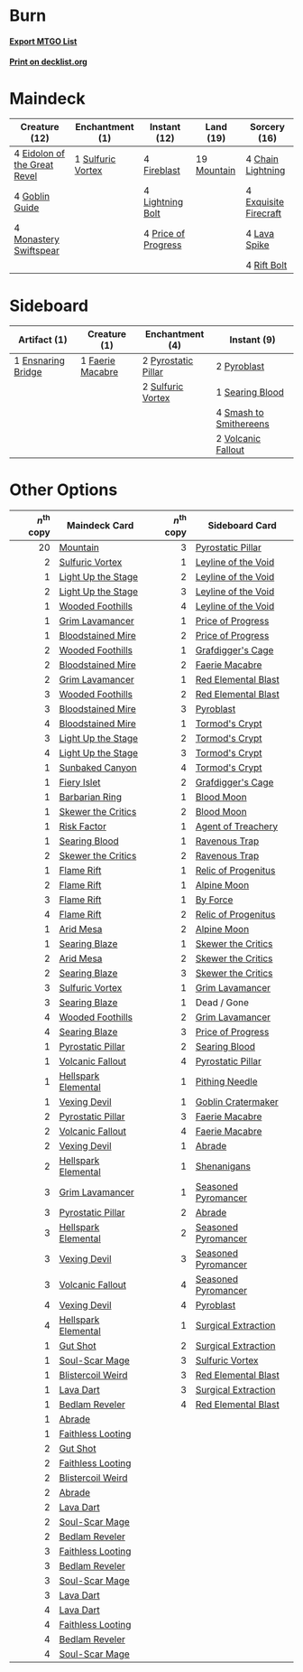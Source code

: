 # Burn

#### [Export MTGO List](../collection/Burn/Burn.txt)
#### [Print on decklist.org](http://decklist.org/?deckmain=4%09Chain%20Lightning%0A4%09Eidolon%20of%20the%20Great%20Revel%0A4%09Exquisite%20Firecraft%0A4%09Fireblast%0A4%09Goblin%20Guide%0A4%09Lava%20Spike%0A4%09Lightning%20Bolt%0A4%09Monastery%20Swiftspear%0A19%09Mountain%0A4%09Price%20of%20Progress%0A4%09Rift%20Bolt%0A1%09Sulfuric%20Vortex&deckside=1%09Ensnaring%20Bridge%0A1%09Faerie%20Macabre%0A2%09Pyroblast%0A2%09Pyrostatic%20Pillar%0A1%09Searing%20Blood%0A4%09Smash%20to%20Smithereens%0A2%09Sulfuric%20Vortex%0A2%09Volcanic%20Fallout)
# Maindeck

|                                             Creature (12)                                             |                                      Enchantment (1)                                       |                                         Instant (12)                                         |                                      Land (19)                                       |                                          Sorcery (16)                                          |
|-------------------------------------------------------------------------------------------------------|--------------------------------------------------------------------------------------------|----------------------------------------------------------------------------------------------|--------------------------------------------------------------------------------------|------------------------------------------------------------------------------------------------|
|4 [Eidolon of the Great Revel](http://gatherer.wizards.com/Pages/Card/Details.aspx?multiverseid=442117)|1 [Sulfuric Vortex](http://gatherer.wizards.com/Pages/Card/Details.aspx?multiverseid=382379)|4 [Fireblast](http://gatherer.wizards.com/Pages/Card/Details.aspx?multiverseid=189239)        |19 [Mountain](http://gatherer.wizards.com/Pages/Card/Details.aspx?multiverseid=439859)|4 [Chain Lightning](http://gatherer.wizards.com/Pages/Card/Details.aspx?multiverseid=446139)    |
|4 [Goblin Guide](http://gatherer.wizards.com/Pages/Card/Details.aspx?multiverseid=425921)              |                                                                                            |4 [Lightning Bolt](http://gatherer.wizards.com/Pages/Card/Details.aspx?multiverseid=806)      |                                                                                      |4 [Exquisite Firecraft](http://gatherer.wizards.com/Pages/Card/Details.aspx?multiverseid=398513)|
|4 [Monastery Swiftspear](http://gatherer.wizards.com/Pages/Card/Details.aspx?multiverseid=438706)      |                                                                                            |4 [Price of Progress](http://gatherer.wizards.com/Pages/Card/Details.aspx?multiverseid=413683)|                                                                                      |4 [Lava Spike](http://gatherer.wizards.com/Pages/Card/Details.aspx?multiverseid=79084)          |
|                                                                                                       |                                                                                            |                                                                                              |                                                                                      |4 [Rift Bolt](http://gatherer.wizards.com/Pages/Card/Details.aspx?multiverseid=426589)          |


# Sideboard

|                                        Artifact (1)                                        |                                       Creature (1)                                        |                                       Enchantment (4)                                       |                                           Instant (9)                                           |
|--------------------------------------------------------------------------------------------|-------------------------------------------------------------------------------------------|---------------------------------------------------------------------------------------------|-------------------------------------------------------------------------------------------------|
|1 [Ensnaring Bridge](http://gatherer.wizards.com/Pages/Card/Details.aspx?multiverseid=15866)|1 [Faerie Macabre](http://gatherer.wizards.com/Pages/Card/Details.aspx?multiverseid=201822)|2 [Pyrostatic Pillar](http://gatherer.wizards.com/Pages/Card/Details.aspx?multiverseid=44290)|2 [Pyroblast](http://gatherer.wizards.com/Pages/Card/Details.aspx?multiverseid=4083)             |
|                                                                                            |                                                                                           |2 [Sulfuric Vortex](http://gatherer.wizards.com/Pages/Card/Details.aspx?multiverseid=382379) |1 [Searing Blood](http://gatherer.wizards.com/Pages/Card/Details.aspx?multiverseid=378483)       |
|                                                                                            |                                                                                           |                                                                                             |4 [Smash to Smithereens](http://gatherer.wizards.com/Pages/Card/Details.aspx?multiverseid=397795)|
|                                                                                            |                                                                                           |                                                                                             |2 [Volcanic Fallout](http://gatherer.wizards.com/Pages/Card/Details.aspx?multiverseid=220512)    |


# Other Options

|*n*<sup>th</sup> copy|                                        Maindeck Card                                         |*n*<sup>th</sup> copy|                                        Sideboard Card                                        |
|--------------------:|----------------------------------------------------------------------------------------------|--------------------:|----------------------------------------------------------------------------------------------|
|                   20|[Mountain](http://gatherer.wizards.com/Pages/Card/Details.aspx?multiverseid=439859)           |                    3|[Pyrostatic Pillar](http://gatherer.wizards.com/Pages/Card/Details.aspx?multiverseid=44290)   |
|                    2|[Sulfuric Vortex](http://gatherer.wizards.com/Pages/Card/Details.aspx?multiverseid=382379)    |                    1|[Leyline of the Void](http://gatherer.wizards.com/Pages/Card/Details.aspx?multiverseid=107682)|
|                    1|[Light Up the Stage](http://gatherer.wizards.com/Pages/Card/Details.aspx?multiverseid=457251) |                    2|[Leyline of the Void](http://gatherer.wizards.com/Pages/Card/Details.aspx?multiverseid=107682)|
|                    2|[Light Up the Stage](http://gatherer.wizards.com/Pages/Card/Details.aspx?multiverseid=457251) |                    3|[Leyline of the Void](http://gatherer.wizards.com/Pages/Card/Details.aspx?multiverseid=107682)|
|                    1|[Wooded Foothills](http://gatherer.wizards.com/Pages/Card/Details.aspx?multiverseid=405116)   |                    4|[Leyline of the Void](http://gatherer.wizards.com/Pages/Card/Details.aspx?multiverseid=107682)|
|                    1|[Grim Lavamancer](http://gatherer.wizards.com/Pages/Card/Details.aspx?multiverseid=430589)    |                    1|[Price of Progress](http://gatherer.wizards.com/Pages/Card/Details.aspx?multiverseid=413683)  |
|                    1|[Bloodstained Mire](http://gatherer.wizards.com/Pages/Card/Details.aspx?multiverseid=405094)  |                    2|[Price of Progress](http://gatherer.wizards.com/Pages/Card/Details.aspx?multiverseid=413683)  |
|                    2|[Wooded Foothills](http://gatherer.wizards.com/Pages/Card/Details.aspx?multiverseid=405116)   |                    1|[Grafdigger's Cage](http://gatherer.wizards.com/Pages/Card/Details.aspx?multiverseid=278452)  |
|                    2|[Bloodstained Mire](http://gatherer.wizards.com/Pages/Card/Details.aspx?multiverseid=405094)  |                    2|[Faerie Macabre](http://gatherer.wizards.com/Pages/Card/Details.aspx?multiverseid=201822)     |
|                    2|[Grim Lavamancer](http://gatherer.wizards.com/Pages/Card/Details.aspx?multiverseid=430589)    |                    1|[Red Elemental Blast](http://gatherer.wizards.com/Pages/Card/Details.aspx?multiverseid=814)   |
|                    3|[Wooded Foothills](http://gatherer.wizards.com/Pages/Card/Details.aspx?multiverseid=405116)   |                    2|[Red Elemental Blast](http://gatherer.wizards.com/Pages/Card/Details.aspx?multiverseid=814)   |
|                    3|[Bloodstained Mire](http://gatherer.wizards.com/Pages/Card/Details.aspx?multiverseid=405094)  |                    3|[Pyroblast](http://gatherer.wizards.com/Pages/Card/Details.aspx?multiverseid=4083)            |
|                    4|[Bloodstained Mire](http://gatherer.wizards.com/Pages/Card/Details.aspx?multiverseid=405094)  |                    1|[Tormod's Crypt](http://gatherer.wizards.com/Pages/Card/Details.aspx?multiverseid=389723)     |
|                    3|[Light Up the Stage](http://gatherer.wizards.com/Pages/Card/Details.aspx?multiverseid=457251) |                    2|[Tormod's Crypt](http://gatherer.wizards.com/Pages/Card/Details.aspx?multiverseid=389723)     |
|                    4|[Light Up the Stage](http://gatherer.wizards.com/Pages/Card/Details.aspx?multiverseid=457251) |                    3|[Tormod's Crypt](http://gatherer.wizards.com/Pages/Card/Details.aspx?multiverseid=389723)     |
|                    1|[Sunbaked Canyon](http://gatherer.wizards.com/Pages/Card/Details.aspx?multiverseid=464196)    |                    4|[Tormod's Crypt](http://gatherer.wizards.com/Pages/Card/Details.aspx?multiverseid=389723)     |
|                    1|[Fiery Islet](http://gatherer.wizards.com/Pages/Card/Details.aspx?multiverseid=464187)        |                    2|[Grafdigger's Cage](http://gatherer.wizards.com/Pages/Card/Details.aspx?multiverseid=278452)  |
|                    1|[Barbarian Ring](http://gatherer.wizards.com/Pages/Card/Details.aspx?multiverseid=29906)      |                    1|[Blood Moon](http://gatherer.wizards.com/Pages/Card/Details.aspx?multiverseid=45386)          |
|                    1|[Skewer the Critics](http://gatherer.wizards.com/Pages/Card/Details.aspx?multiverseid=457259) |                    2|[Blood Moon](http://gatherer.wizards.com/Pages/Card/Details.aspx?multiverseid=45386)          |
|                    1|[Risk Factor](http://gatherer.wizards.com/Pages/Card/Details.aspx?multiverseid=452863)        |                    1|[Agent of Treachery](http://gatherer.wizards.com/Pages/Card/Details.aspx?multiverseid=466797) |
|                    1|[Searing Blood](http://gatherer.wizards.com/Pages/Card/Details.aspx?multiverseid=378483)      |                    1|[Ravenous Trap](http://gatherer.wizards.com/Pages/Card/Details.aspx?multiverseid=197537)      |
|                    2|[Skewer the Critics](http://gatherer.wizards.com/Pages/Card/Details.aspx?multiverseid=457259) |                    2|[Ravenous Trap](http://gatherer.wizards.com/Pages/Card/Details.aspx?multiverseid=197537)      |
|                    1|[Flame Rift](http://gatherer.wizards.com/Pages/Card/Details.aspx?multiverseid=22290)          |                    1|[Relic of Progenitus](http://gatherer.wizards.com/Pages/Card/Details.aspx?multiverseid=174824)|
|                    2|[Flame Rift](http://gatherer.wizards.com/Pages/Card/Details.aspx?multiverseid=22290)          |                    1|[Alpine Moon](http://gatherer.wizards.com/Pages/Card/Details.aspx?multiverseid=447264)        |
|                    3|[Flame Rift](http://gatherer.wizards.com/Pages/Card/Details.aspx?multiverseid=22290)          |                    1|[By Force](http://gatherer.wizards.com/Pages/Card/Details.aspx?multiverseid=426825)           |
|                    4|[Flame Rift](http://gatherer.wizards.com/Pages/Card/Details.aspx?multiverseid=22290)          |                    2|[Relic of Progenitus](http://gatherer.wizards.com/Pages/Card/Details.aspx?multiverseid=174824)|
|                    1|[Arid Mesa](http://gatherer.wizards.com/Pages/Card/Details.aspx?multiverseid=405092)          |                    2|[Alpine Moon](http://gatherer.wizards.com/Pages/Card/Details.aspx?multiverseid=447264)        |
|                    1|[Searing Blaze](http://gatherer.wizards.com/Pages/Card/Details.aspx?multiverseid=270873)      |                    1|[Skewer the Critics](http://gatherer.wizards.com/Pages/Card/Details.aspx?multiverseid=457259) |
|                    2|[Arid Mesa](http://gatherer.wizards.com/Pages/Card/Details.aspx?multiverseid=405092)          |                    2|[Skewer the Critics](http://gatherer.wizards.com/Pages/Card/Details.aspx?multiverseid=457259) |
|                    2|[Searing Blaze](http://gatherer.wizards.com/Pages/Card/Details.aspx?multiverseid=270873)      |                    3|[Skewer the Critics](http://gatherer.wizards.com/Pages/Card/Details.aspx?multiverseid=457259) |
|                    3|[Sulfuric Vortex](http://gatherer.wizards.com/Pages/Card/Details.aspx?multiverseid=382379)    |                    1|[Grim Lavamancer](http://gatherer.wizards.com/Pages/Card/Details.aspx?multiverseid=430589)    |
|                    3|[Searing Blaze](http://gatherer.wizards.com/Pages/Card/Details.aspx?multiverseid=270873)      |                    1|Dead / Gone                                                                                   |
|                    4|[Wooded Foothills](http://gatherer.wizards.com/Pages/Card/Details.aspx?multiverseid=405116)   |                    2|[Grim Lavamancer](http://gatherer.wizards.com/Pages/Card/Details.aspx?multiverseid=430589)    |
|                    4|[Searing Blaze](http://gatherer.wizards.com/Pages/Card/Details.aspx?multiverseid=270873)      |                    3|[Price of Progress](http://gatherer.wizards.com/Pages/Card/Details.aspx?multiverseid=413683)  |
|                    1|[Pyrostatic Pillar](http://gatherer.wizards.com/Pages/Card/Details.aspx?multiverseid=44290)   |                    2|[Searing Blood](http://gatherer.wizards.com/Pages/Card/Details.aspx?multiverseid=378483)      |
|                    1|[Volcanic Fallout](http://gatherer.wizards.com/Pages/Card/Details.aspx?multiverseid=220512)   |                    4|[Pyrostatic Pillar](http://gatherer.wizards.com/Pages/Card/Details.aspx?multiverseid=44290)   |
|                    1|[Hellspark Elemental](http://gatherer.wizards.com/Pages/Card/Details.aspx?multiverseid=174799)|                    1|[Pithing Needle](http://gatherer.wizards.com/Pages/Card/Details.aspx?multiverseid=129526)     |
|                    1|[Vexing Devil](http://gatherer.wizards.com/Pages/Card/Details.aspx?multiverseid=278257)       |                    1|[Goblin Cratermaker](http://gatherer.wizards.com/Pages/Card/Details.aspx?multiverseid=452853) |
|                    2|[Pyrostatic Pillar](http://gatherer.wizards.com/Pages/Card/Details.aspx?multiverseid=44290)   |                    3|[Faerie Macabre](http://gatherer.wizards.com/Pages/Card/Details.aspx?multiverseid=201822)     |
|                    2|[Volcanic Fallout](http://gatherer.wizards.com/Pages/Card/Details.aspx?multiverseid=220512)   |                    4|[Faerie Macabre](http://gatherer.wizards.com/Pages/Card/Details.aspx?multiverseid=201822)     |
|                    2|[Vexing Devil](http://gatherer.wizards.com/Pages/Card/Details.aspx?multiverseid=278257)       |                    1|[Abrade](http://gatherer.wizards.com/Pages/Card/Details.aspx?multiverseid=430772)             |
|                    2|[Hellspark Elemental](http://gatherer.wizards.com/Pages/Card/Details.aspx?multiverseid=174799)|                    1|[Shenanigans](http://gatherer.wizards.com/Pages/Card/Details.aspx?multiverseid=464095)        |
|                    3|[Grim Lavamancer](http://gatherer.wizards.com/Pages/Card/Details.aspx?multiverseid=430589)    |                    1|[Seasoned Pyromancer](http://gatherer.wizards.com/Pages/Card/Details.aspx?multiverseid=464094)|
|                    3|[Pyrostatic Pillar](http://gatherer.wizards.com/Pages/Card/Details.aspx?multiverseid=44290)   |                    2|[Abrade](http://gatherer.wizards.com/Pages/Card/Details.aspx?multiverseid=430772)             |
|                    3|[Hellspark Elemental](http://gatherer.wizards.com/Pages/Card/Details.aspx?multiverseid=174799)|                    2|[Seasoned Pyromancer](http://gatherer.wizards.com/Pages/Card/Details.aspx?multiverseid=464094)|
|                    3|[Vexing Devil](http://gatherer.wizards.com/Pages/Card/Details.aspx?multiverseid=278257)       |                    3|[Seasoned Pyromancer](http://gatherer.wizards.com/Pages/Card/Details.aspx?multiverseid=464094)|
|                    3|[Volcanic Fallout](http://gatherer.wizards.com/Pages/Card/Details.aspx?multiverseid=220512)   |                    4|[Seasoned Pyromancer](http://gatherer.wizards.com/Pages/Card/Details.aspx?multiverseid=464094)|
|                    4|[Vexing Devil](http://gatherer.wizards.com/Pages/Card/Details.aspx?multiverseid=278257)       |                    4|[Pyroblast](http://gatherer.wizards.com/Pages/Card/Details.aspx?multiverseid=4083)            |
|                    4|[Hellspark Elemental](http://gatherer.wizards.com/Pages/Card/Details.aspx?multiverseid=174799)|                    1|[Surgical Extraction](http://gatherer.wizards.com/Pages/Card/Details.aspx?multiverseid=397706)|
|                    1|[Gut Shot](http://gatherer.wizards.com/Pages/Card/Details.aspx?multiverseid=397673)           |                    2|[Surgical Extraction](http://gatherer.wizards.com/Pages/Card/Details.aspx?multiverseid=397706)|
|                    1|[Soul-Scar Mage](http://gatherer.wizards.com/Pages/Card/Details.aspx?multiverseid=426850)     |                    3|[Sulfuric Vortex](http://gatherer.wizards.com/Pages/Card/Details.aspx?multiverseid=382379)    |
|                    1|[Blistercoil Weird](http://gatherer.wizards.com/Pages/Card/Details.aspx?multiverseid=289222)  |                    3|[Red Elemental Blast](http://gatherer.wizards.com/Pages/Card/Details.aspx?multiverseid=814)   |
|                    1|[Lava Dart](http://gatherer.wizards.com/Pages/Card/Details.aspx?multiverseid=29766)           |                    3|[Surgical Extraction](http://gatherer.wizards.com/Pages/Card/Details.aspx?multiverseid=397706)|
|                    1|[Bedlam Reveler](http://gatherer.wizards.com/Pages/Card/Details.aspx?multiverseid=414415)     |                    4|[Red Elemental Blast](http://gatherer.wizards.com/Pages/Card/Details.aspx?multiverseid=814)   |
|                    1|[Abrade](http://gatherer.wizards.com/Pages/Card/Details.aspx?multiverseid=430772)             |                     |                                                                                              |
|                    1|[Faithless Looting](http://gatherer.wizards.com/Pages/Card/Details.aspx?multiverseid=389512)  |                     |                                                                                              |
|                    2|[Gut Shot](http://gatherer.wizards.com/Pages/Card/Details.aspx?multiverseid=397673)           |                     |                                                                                              |
|                    2|[Faithless Looting](http://gatherer.wizards.com/Pages/Card/Details.aspx?multiverseid=389512)  |                     |                                                                                              |
|                    2|[Blistercoil Weird](http://gatherer.wizards.com/Pages/Card/Details.aspx?multiverseid=289222)  |                     |                                                                                              |
|                    2|[Abrade](http://gatherer.wizards.com/Pages/Card/Details.aspx?multiverseid=430772)             |                     |                                                                                              |
|                    2|[Lava Dart](http://gatherer.wizards.com/Pages/Card/Details.aspx?multiverseid=29766)           |                     |                                                                                              |
|                    2|[Soul-Scar Mage](http://gatherer.wizards.com/Pages/Card/Details.aspx?multiverseid=426850)     |                     |                                                                                              |
|                    2|[Bedlam Reveler](http://gatherer.wizards.com/Pages/Card/Details.aspx?multiverseid=414415)     |                     |                                                                                              |
|                    3|[Faithless Looting](http://gatherer.wizards.com/Pages/Card/Details.aspx?multiverseid=389512)  |                     |                                                                                              |
|                    3|[Bedlam Reveler](http://gatherer.wizards.com/Pages/Card/Details.aspx?multiverseid=414415)     |                     |                                                                                              |
|                    3|[Soul-Scar Mage](http://gatherer.wizards.com/Pages/Card/Details.aspx?multiverseid=426850)     |                     |                                                                                              |
|                    3|[Lava Dart](http://gatherer.wizards.com/Pages/Card/Details.aspx?multiverseid=29766)           |                     |                                                                                              |
|                    4|[Lava Dart](http://gatherer.wizards.com/Pages/Card/Details.aspx?multiverseid=29766)           |                     |                                                                                              |
|                    4|[Faithless Looting](http://gatherer.wizards.com/Pages/Card/Details.aspx?multiverseid=389512)  |                     |                                                                                              |
|                    4|[Bedlam Reveler](http://gatherer.wizards.com/Pages/Card/Details.aspx?multiverseid=414415)     |                     |                                                                                              |
|                    4|[Soul-Scar Mage](http://gatherer.wizards.com/Pages/Card/Details.aspx?multiverseid=426850)     |                     |                                                                                              |

